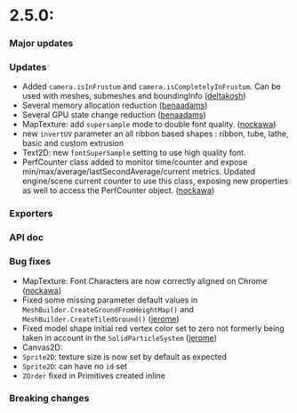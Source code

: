 # 2.5.0:

### Major updates
    
### Updates
- Added `camera.isInFrustum` and `camera.isCompletelyInFrustum`. Can be used with meshes, submeshes and boundingInfo ([deltakosh](https://github.com/deltakosh)) 
- Several memory allocation reduction ([benaadams](https://github.com/benaadams)) 
- Several GPU state change reduction ([benaadams](https://github.com/benaadams)) 
- MapTexture: add `supersample` mode to double font quality. ([nockawa](https://github.com/nockawa))
- new `invertUV` parameter an all ribbon based shapes : ribbon, tube, lathe, basic and custom extrusion
- Text2D: new `fontSuperSample` setting to use high quality font.
- PerfCounter class added to monitor time/counter and expose min/max/average/lastSecondAverage/current metrics. Updated engine/scene current counter to use this class, exposing new properties as well to access the PerfCounter object. ([nockawa](https://github.com/nockawa))

### Exporters
    
### API doc

### Bug fixes
- MapTexture: Font Characters are now correctly aligned on Chrome ([nockawa](https://github.com/nockawa))
-  Fixed some missing parameter default values in `MeshBuilder.CreateGroundFromHeightMap()` and `MeshBuilder.CreateTiledGround()` ([jerome](https://github.com/jbousquie))
- Fixed model shape initial red vertex color set to zero not formerly being taken in account in the `SolidParticleSystem` ([jerome](https://github.com/jbousquie))
- Canvas2D:
 - `Sprite2D`: texture size is now set by default as expected
 - `Sprite2D`: can have no `id` set
 - `ZOrder` fixed in Primitives created inline
### Breaking changes

